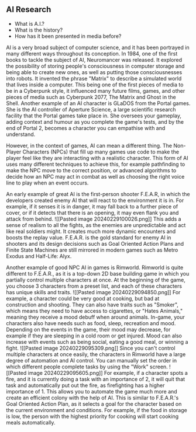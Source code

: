 ## AI Research
- What is A.I.?
- What is the history?
- How has it been presented in media before?

AI is a very broad subject of computer science, and it has been portrayed in many different ways throughout its conception. 
In 1984, one of the first books to tackle the subject of AI, Neuromancer was released. It explored the possibility of storing people's consciousness in computer storage and being able to create new ones, as well as putting those consciousnesses into robots. It invented the phrase "Matrix" to describe a simulated world that lives inside a computer. This being one of the first pieces of media to be in a Cyberpunk style, it influenced many future films, games, and other pieces of media such as Cyberpunk 2077, The Matrix and Ghost in the Shell.
Another example of an AI character is GLaDOS from the Portal games. She is the AI controller of Aperture Science, a large scientific research facility that the Portal games take place in. She oversees your gameplay, adding context and humour as you complete the game's tests, and by the end of Portal 2, becomes a character you can empathise with and understand.

However, in the context of games, AI can mean a different thing. The Non-Player Characters (NPCs) that fill up many games use code to make the player feel like they are interacting with a realistic character. This form of AI uses many different techniques to achieve this, for example pathfinding to make the NPC move to the correct position, or advanced algorithms to decide how an NPC may act in combat as well as choosing the right voice line to play when an event occurs.

An early example of great AI is the first-person shooter F.E.A.R, in which the developers created enemy AI that will react to the environment it is in. For example, if it senses it is in danger, it may fall back to a further piece of cover, or if it detects that there is an opening, it may even flank you and attack from behind. 
![[Pasted image 20240229100026.png]]
This adds a sense of realism to all the fights, as the enemies are unpredictable and act like real soldiers might. It creates much more dynamic encounters and boosts the replay value. F.E.A.R. is the gold standard for enemy AI in shooters and its design decisions such as Goal Oriented Action Plans and Finite State Machines are still mirrored in modern games such as Metro Exodus and Half-Life: Alyx.

Another example of good NPC AI in games is Rimworld. Rimworld is quite different to F.E.A.R., as it is a top-down 2D base building game in which you partially control multiple characters at once. At the beginning of the game, you choose 3 characters from a preset list, and each of these characters has unique skills and traits. 
![[Pasted image 20240229094850.png]]
For example, a character could be very good at cooking, but bad at construction and shooting. They can also have traits such as "Smoker", which means they need to have access to cigarettes, or "Hates Animals," meaning they receive a mood debuff when around animals. In-game, your characters also have needs such as food, sleep, recreation and mood. Depending on the events in the game, their mood may decrease, for example if they are sleeping in a cold room or get injured. Mood can also increase with events such as being social, eating a good meal, or winning a fight.
![[Pasted image 20240229095309.png]]
Since you can't control multiple characters at once easily, the characters in Rimworld have a large degree of automation and AI control. You can manually set the order in which different people complete tasks by using the "Work" screen.
![[Pasted image 20240229095605.png]]
For example, if a character spots a fire, and it is currently doing a task with an importance of 2, it will quit that task and automatically put out the fire, as firefighting has a higher importance of 1. This allows you to automate the game much more and create an efficient colony with the help of AI. This is similar to F.E.A.R.'s Goal Oriented Action Plan, as it selects a goal for the character based on the current environment and conditions. For example, if the food in storage is low, the person with the highest priority for cooking will start cooking meals automatically.